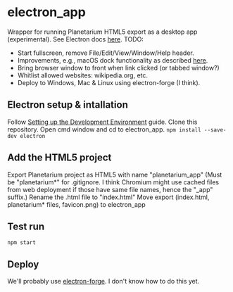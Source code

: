 # electron_app
Wrapper for running Planetarium HTML5 export as a desktop app (experimental).
See Electron docs [here](https://www.electronjs.org/docs).
TODO:
* Start fullscreen, remove File/Edit/View/Window/Help header.
* Improvements, e.g., macOS dock functionality as described [here](https://www.electronjs.org/docs/tutorial/first-app#electron-development-in-a-nutshell).
* Bring browser window to front when link clicked (or tabbed window?)
* Whitlist allowed websites: wikipedia.org, etc.
* Deploy to Windows, Mac & Linux using electron-forge (I think).

## Electron setup & intallation
Follow [Setting up the Development Environment](https://www.electronjs.org/docs) guide.
Clone this repository.
Open cmd window and cd to electron_app.
`npm install --save-dev electron`
## Add the HTML5 project
Export Planetarium project as HTML5 with name "planetarium_app" (Must be "planetarium\*" for .gitignore. I think Chromium might use cached files from web deployment if those have same file names, hence the "_app" suffix.)
Rename the .html file to "index.html"
Move export (index.html, planetarium\* files, favicon.png) to electron_app
## Test run
`npm start`
## Deploy
We'll probably use [electron-forge](https://www.electronjs.org/docs/tutorial/boilerplates-and-clis#electron-forge). I don't know how to do this yet. 


